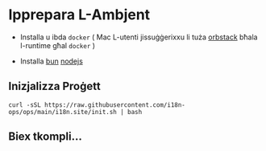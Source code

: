 # Ipprepara L-Ambjent

* Installa u ibda `docker` ( Mac L-utenti jissuġġerixxu li tuża [orbstack](https://orbstack.dev) bħala l-runtime għal `docker` )

* Installa [bun](https://bun.sh/docs/installation) [nodejs](https://nodejs.org/en/download/package-manager)

## Inizjalizza Proġett

```
curl -sSL https://raw.githubusercontent.com/i18n-ops/ops/main/i18n.site/init.sh | bash
```

## Biex tkompli...